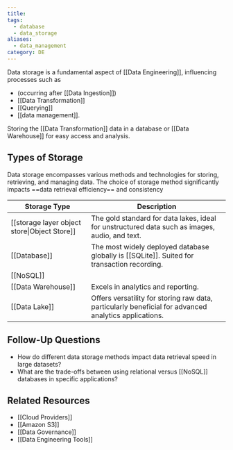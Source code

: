```yaml
---
title: 
tags:
  - database
  - data_storage
aliases:
  - data_management
category: DE
---
```

Data storage is a fundamental aspect of [[Data Engineering]], influencing processes such as 
- (occurring after [[Data Ingestion]])
- [[Data Transformation]]
- [[Querying]]
- [[data management]].

Storing the [[Data Transformation]] data in a database or [[Data Warehouse]] for easy access and analysis.
## Types of Storage

Data storage encompasses various methods and technologies for storing, retrieving, and managing data. The choice of storage method significantly impacts ==data retrieval efficiency== and consistency

| Storage Type                                 | Description                                                                                           |
| -------------------------------------------- | ----------------------------------------------------------------------------------------------------- |
| [[storage layer object store\|Object Store]] | The gold standard for data lakes, ideal for unstructured data such as images, audio, and text.        |
| [[Database]]                                 | The most widely deployed database globally is [[SQLite]]. Suited for transaction recording.           |
| [[NoSQL]]                                    |                                                                                                       |
| [[Data Warehouse]]                           | Excels in analytics and reporting.                                                                    |
| [[Data Lake]]                                | Offers versatility for storing raw data, particularly beneficial for advanced analytics applications. |
## Follow-Up Questions
- How do different data storage methods impact data retrieval speed in large datasets?
- What are the trade-offs between using relational versus [[NoSQL]] databases in specific applications?
## Related Resources
- [[Cloud Providers]]
- [[Amazon S3]]
- [[Data Governance]]
- [[Data Engineering Tools]]

